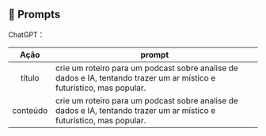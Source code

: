## 🧠 Prompts


ChatGPT：

|   Ação   | prompt                                                                                                                                                                                                                                                                         |
| :------: | ------------------------------------------------------------------------------------------------------------------------------------------------------------------------------------------------------------------------------------------------------------------------------ |
|  título  | crie um roteiro para um podcast sobre analise de dados e IA, tentando trazer um ar místico e futurístico, mas popular.                                                      |
| conteúdo | crie um roteiro para um podcast sobre analise de dados e IA, tentando trazer um ar místico e futurístico, mas popular.|

